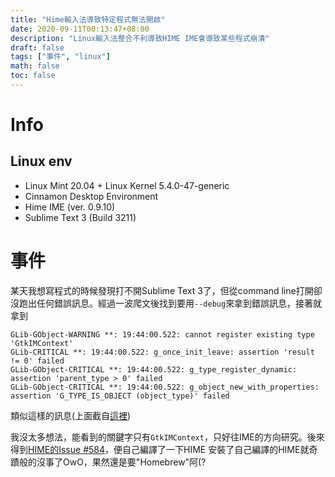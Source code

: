 ```yaml
---
title: "Hime輸入法導致特定程式無法開啟"
date: 2020-09-11T00:13:47+08:00
description: "Linux輸入法整合不利導致HIME IME會導致某些程式崩潰"
draft: false
tags: ["事件", "linux"]
math: false
toc: false
---
```


# Info

## Linux env

- Linux Mint 20.04 + Linux Kernel 5.4.0-47-generic
- Cinnamon Desktop Environment
- Hime IME (ver. 0.9.10)
- Sublime Text 3 (Build 3211)

# 事件

某天我想寫程式的時候發現打不開Sublime Text 3了，但從command line打開卻沒跑出任何錯誤訊息。經過一波爬文後找到要用`--debug`來拿到錯誤訊息，接著就拿到

```
GLib-GObject-WARNING **: 19:44:00.522: cannot register existing type 'GtkIMContext'
GLib-CRITICAL **: 19:44:00.522: g_once_init_leave: assertion 'result != 0' failed
GLib-GObject-CRITICAL **: 19:44:00.522: g_type_register_dynamic: assertion 'parent_type > 0' failed
GLib-GObject-CRITICAL **: 19:44:00.522: g_object_new_with_properties: assertion 'G_TYPE_IS_OBJECT (object_type)' failed
```

類似這樣的訊息(上面截自[這裡](https://github.com/hime-ime/hime/issues/584#issue-440440185))

我沒太多想法，能看到的關鍵字只有`GtkIMContext`，只好往IME的方向研究。後來得到[HIME的Issue #584](https://github.com/hime-ime/hime/issues/584)，便自己編譯了一下HIME
安裝了自己編譯的HIME就奇蹟般的沒事了OwO，果然還是要"Homebrew"阿(?

